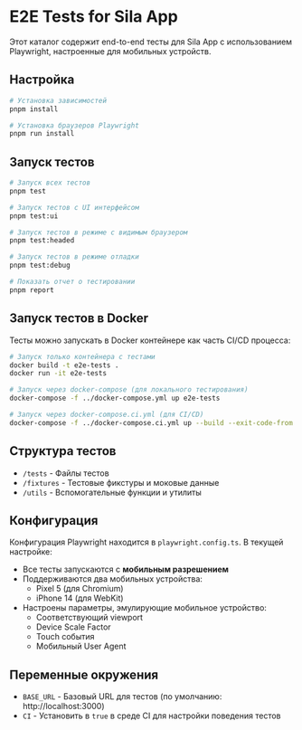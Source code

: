 # E2E Tests for Sila App

Этот каталог содержит end-to-end тесты для Sila App с использованием Playwright, настроенные для мобильных устройств.

## Настройка

```bash
# Установка зависимостей
pnpm install

# Установка браузеров Playwright
pnpm run install
```

## Запуск тестов

```bash
# Запуск всех тестов
pnpm test

# Запуск тестов с UI интерфейсом
pnpm test:ui

# Запуск тестов в режиме с видимым браузером
pnpm test:headed

# Запуск тестов в режиме отладки
pnpm test:debug

# Показать отчет о тестировании
pnpm report
```

## Запуск тестов в Docker

Тесты можно запускать в Docker контейнере как часть CI/CD процесса:

```bash
# Запуск только контейнера с тестами
docker build -t e2e-tests .
docker run -it e2e-tests

# Запуск через docker-compose (для локального тестирования)
docker-compose -f ../docker-compose.yml up e2e-tests

# Запуск через docker-compose.ci.yml (для CI/CD)
docker-compose -f ../docker-compose.ci.yml up --build --exit-code-from e2e-tests e2e-tests
```

## Структура тестов

- `/tests` - Файлы тестов
- `/fixtures` - Тестовые фикстуры и моковые данные
- `/utils` - Вспомогательные функции и утилиты

## Конфигурация

Конфигурация Playwright находится в `playwright.config.ts`. В текущей настройке:

- Все тесты запускаются с **мобильным разрешением**
- Поддерживаются два мобильных устройства:
  - Pixel 5 (для Chromium)
  - iPhone 14 (для WebKit)
- Настроены параметры, эмулирующие мобильное устройство:
  - Соответствующий viewport
  - Device Scale Factor
  - Touch события
  - Мобильный User Agent

## Переменные окружения

- `BASE_URL` - Базовый URL для тестов (по умолчанию: http://localhost:3000)
- `CI` - Установить в `true` в среде CI для настройки поведения тестов
